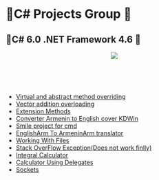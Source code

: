 # :book:C# Projects Group :file_folder:

## :file_folder:C# 6.0 .NET Framework 4.6 :book:

<p align="middle">
<img src="https://kwork.ru/pics/t3/58/33029-1.jpg">
</p>
<br>
<br>
<br>


* [Virtual and abstract method overriding](https://github.com/VanHakobyan/ProjectsGroup/tree/master/virtual%20override) <br>
* [Vector addition overloading](https://github.com/VanHakobyan/ProjectsGroup/tree/master/Vector) <br>
* [Extension Methods](https://github.com/VanHakobyan/ProjectsGroup/tree/master/Extension) <br>
* [Converter Armenin to English cover KDWin](https://github.com/VanHakobyan/ProjectsGroup/tree/master/ConverterArmEng) <br>
* [Smile project for cmd](https://github.com/VanHakobyan/ProjectsGroup/tree/master/Smile) <br>
* [EnglishArm To ArmeninArm translator ](https://github.com/VanHakobyan/ProjectsGroup/tree/master/EnglishArmToArmeninArm) <br>
* [Working With Files](https://github.com/VanHakobyan/ProjectsGroup/tree/master/WorkWithFiles) <br>
* [Stack OverFlow Exception(Does not work finlly)](https://github.com/VanHakobyan/ProjectsGroup/tree/master/stackOverFlowException) <br>
* [Integral Calculator](https://github.com/VanHakobyan/ProjectsGroup/tree/master/integralCalculate) <br>
* [Calculator Using Delegates](https://github.com/VanHakobyan/ProjectsGroup/tree/master/calculatorUsingDelegates) <br>
* [Sockets](https://github.com/VanHakobyan/ProjectsGroup/tree/master/Sockets) <br>


